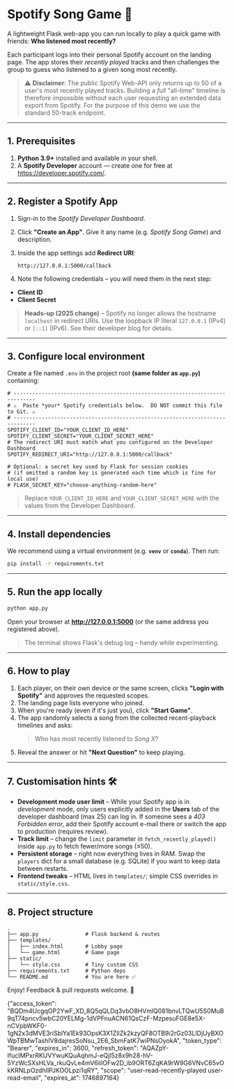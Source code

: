 # Spotify Song Game 🎵

A lightweight Flask web-app you can run locally to play a quick game with friends: **Who listened most recently?**

Each participant logs into their personal Spotify account on the landing page.  The app stores their *recently played* tracks and then challenges the group to guess who listened to a given song most recently.

> ⚠️  **Disclaimer**: The public Spotify Web-API only returns up to 50 of a user's most recently played tracks.  Building a *full* "all-time" timeline is therefore impossible without each user requesting an extended data export from Spotify.  For the purpose of this demo we use the standard 50-track endpoint.

---

## 1. Prerequisites

1. **Python 3.9+** installed and available in your shell.
2. A **Spotify Developer** account — create one for free at <https://developer.spotify.com/>.

---

## 2. Register a Spotify App

1. Sign-in to the  _Spotify Developer Dashboard_.
2.  Click **"Create an App"**.  Give it any name (e.g. _Spotify Song Game_) and description.
3.  Inside the app settings add **Redirect URI**:

    ```
    http://127.0.0.1:5000/callback
    ```
4.  Note the following credentials – you will need them in the next step:
   * **Client ID**
   * **Client Secret**

> **Heads-up (2025 change)** – Spotify no longer allows the hostname `localhost` in redirect URIs. Use the loopback IP literal `127.0.0.1` (IPv4) or `[::1]` (IPv6). See their developer blog for details.

---

## 3. Configure local environment

Create a file named `.env` in the project root **(same folder as `app.py`)** containing:

```env
# -----------------------------------------------------------------------------
# ⚠️  Paste *your* Spotify credentials below.  DO NOT commit this file to Git. ⚠️
# -----------------------------------------------------------------------------
SPOTIFY_CLIENT_ID="YOUR_CLIENT_ID_HERE"
SPOTIFY_CLIENT_SECRET="YOUR_CLIENT_SECRET_HERE"
# The redirect URI must match what you configured on the Developer Dashboard
SPOTIFY_REDIRECT_URI="http://127.0.0.1:5000/callback"

# Optional: a secret key used by Flask for session cookies
# (if omitted a random key is generated each time which is fine for local use)
# FLASK_SECRET_KEY="choose-anything-random-here"
```

> Replace `YOUR_CLIENT_ID_HERE` and `YOUR_CLIENT_SECRET_HERE` with the values from the Developer Dashboard.

---

## 4. Install dependencies

We recommend using a virtual environment (e.g. **`venv`** or **`conda`**).  Then run:

```bash
pip install -r requirements.txt
```

---

## 5. Run the app locally

```bash
python app.py
```

Open your browser at **<http://127.0.0.1:5000>** (or the same address you registered above).

> The terminal shows Flask's debug log – handy while experimenting.

---

## 6. How to play

1. Each player, on their own device or the same screen, clicks **"Login with Spotify"** and approves the requested scopes.
2. The landing page lists everyone who joined.
3. When you're ready (even if it's just you), click **"Start Game"**.
4. The app randomly selects a song from the collected recent-playback timelines and asks:
   > Who has most recently listened to *Song X*?
5. Reveal the answer or hit **"Next Question"** to keep playing.

---

## 7. Customisation hints  🛠️

* **Development mode user limit** – While your Spotify app is in *development* mode, only users explicitly added in the **Users** tab of the developer dashboard (max 25) can log in. If someone sees a *403 Forbidden* error, add their Spotify account e-mail there or switch the app to production (requires review).
* **Track limit** – change the `limit` parameter in `fetch_recently_played()` inside `app.py` to fetch fewer/more songs (≤50).
* **Persistent storage** – right now everything lives in RAM.  Swap the `players` dict for a small database (e.g. SQLite) if you want to keep data between restarts.
* **Frontend tweaks** – HTML lives in `templates/`; simple CSS overrides in `static/style.css`.

---

## 8. Project structure

```
.
├── app.py               # Flask backend & routes
├── templates/
│   ├── index.html       # Lobby page
│   └── game.html        # Game page
├── static/
│   └── style.css        # Tiny custom CSS
├── requirements.txt     # Python deps
└── README.md            # You are here ✅
```

Enjoy!  Feedback & pull requests welcome. 🙌 

{"access_token": "BQDm4UcgqOP2YwF_XD_8Q5qQLDq3vbO8HVmlQ081bnvLTQwU5S0MuB9qT74pncv5wbC20YELMg-1dVPFnuACN61QsCzF-MzpesuFGE8e5X-nCVpbWKF0-1gN2x3dMVE3riSblYa1Ek93OpsK3X1ZIlZk2kzyQF8OTB9i2rGz03LIDjUyBXOWpTBMwTashIV8dajresSoNsu_2E6_SbmFatK7wiPNsOyokA", "token_type": "Bearer", "expires_in": 3600, "refresh_token": "AQAZpY-IfucIMPxrRKUVYwuKQuAqhmJ-eQjI5z8x9h28-hV-5YzWcSXsHLVa_rkuQvLe4mV6iiIOFw2D_ib9ORT6ZqKA9rW9G6VNvC65vOkKRNLpOzdhIlPJKOOLpzi1qRY", "scope": "user-read-recently-played user-read-email", "expires_at": 1746897164}